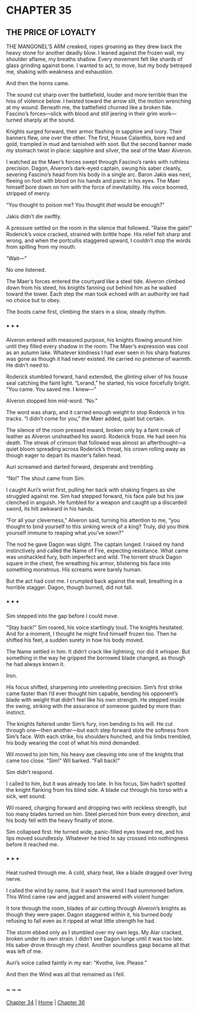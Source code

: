 # CHAPTER 35

## THE PRICE OF LOYALTY  

THE MANGONEL’S ARM creaked, ropes groaning as they drew back the heavy stone for another deadly blow. I leaned against the frozen wall, my shoulder aflame, my breaths shallow. Every movement felt like shards of glass grinding against bone. I wanted to act, to move, but my body betrayed me, shaking with weakness and exhaustion.  

And then the horns came.  

The sound cut sharp over the battlefield, louder and more terrible than the hiss of violence below. I twisted toward the arrow slit, the motion wrenching at my wound. Beneath me, the battlefield churned like a broken tide. Fascino’s forces—slick with blood and still jeering in their grim work—turned sharply at the sound.  

Knights surged forward, their armor flashing in sapphire and ivory. Their banners flew, one over the other. The first, House Calanthis, bore red and gold, trampled in mud and tarnished with soot. But the second banner made my stomach twist in place: sapphire and silver, the seal of the Maer Alveron.  

I watched as the Maer’s forces swept through Fascino’s ranks with ruthless precision. Dagon, Alveron’s dark-eyed captain, swung his saber cleanly, severing Fascino’s head from his body in a single arc. Baron Jakis was next, fleeing on foot with blood on his hands and panic in his eyes. The Maer himself bore down on him with the force of inevitability. His voice boomed, stripped of mercy.  

“You thought to poison me? You thought *that* would be enough?”  

Jakis didn’t die swiftly.  

A pressure settled on the room in the silence that followed. "Raise the gate!" Roderick’s voice cracked, strained with brittle hope. His relief felt sharp and wrong, and when the portcullis staggered upward, I couldn’t stop the words from spilling from my mouth.  

“Wait—”  

No one listened.  

The Maer’s forces entered the courtyard like a steel tide. Alveron climbed down from his steed, his knights fanning out behind him as he walked toward the tower. Each step the man took echoed with an authority we had no choice but to obey.  

The boots came first, climbing the stairs in a slow, steady rhythm.  

### * * *

Alveron entered with measured purpose, his knights flowing around him until they filled every shadow in the room. The Maer’s expression was cool as an autumn lake. Whatever kindness I had ever seen in his sharp features was gone as though it had never existed. He carried no pretense of warmth. He didn’t need to.  

Roderick stumbled forward, hand extended, the glinting silver of his house seal catching the faint light. “Lerand,” he started, his voice forcefully bright. “You came. You saved me. I knew—”  

Alveron stopped him mid-word. “No.”  

The word was sharp, and it carried enough weight to stop Roderick in his tracks. “I didn’t come for you,” the Maer added, quiet but certain.  

The silence of the room pressed inward, broken only by a faint creak of leather as Alveron unsheathed his sword. Roderick froze. He had seen his death. The streak of crimson that followed was almost an afterthought—a quiet bloom spreading across Roderick’s throat, his crown rolling away as though eager to depart its master’s fallen head.  

Auri screamed and darted forward, desperate and trembling.  

“No!” The shout came from Sim.  

I caught Auri’s wrist first, pulling her back with shaking fingers as she struggled against me. Sim had stepped forward, his face pale but his jaw clenched in anguish. He fumbled for a weapon and caught up a discarded sword, its hilt awkward in his hands.  

“For all your cleverness,” Alveron said, turning his attention to me, “you thought to bind yourself to this sinking wreck of a king? Truly, did you think yourself immune to reaping what you’ve sown?”  

The nod he gave Dagon was slight. The captain lunged. I raised my hand instinctively and called the Name of Fire, expecting resistance. What came was unshackled fury, both imperfect and wild. The torrent struck Dagon square in the chest, fire wreathing his armor, blistering his face into something monstrous. His screams were barely human.  

But the act had cost me. I crumpled back against the wall, breathing in a horrible stagger. Dagon, though burned, did not fall.  

### * * *

Sim stepped into the gap before I could move.  

“Stay back!” Sim roared, his voice startlingly loud. The knights hesitated. And for a moment, I thought he might find himself frozen too. Then he shifted his feet, a sudden surety in how his body moved.  

The Name settled in him. It didn’t crack like lightning, nor did it whisper. But something in the way he gripped the borrowed blade changed, as though he had always known it.  

Iron.  

His focus shifted, sharpening into unrelenting precision. Sim’s first strike came faster than I’d ever thought him capable, bending his opponent’s blade with weight that didn’t feel like his own strength. He stepped inside the swing, striking with the assurance of someone guided by more than instinct.  

The knights faltered under Sim’s fury, iron bending to his will. He cut through one—then another—but each step forward stole the softness from Sim’s face. With each strike, his shoulders hunched, and his limbs trembled, his body wearing the cost of what his mind demanded.  

Wil moved to join him, his heavy axe cleaving into one of the knights that came too close. “Sim!” Wil barked. “Fall back!”  

Sim didn’t respond.  

I called to him, but it was already too late. In his focus, Sim hadn’t spotted the knight flanking from his blind side. A blade cut through his torso with a sick, wet sound.  

Wil roared, charging forward and dropping two with reckless strength, but too many blades turned on him. Steel pierced him from every direction, and his body fell with the heavy finality of stone.  

Sim collapsed first. He turned wide, panic-filled eyes toward me, and his lips moved soundlessly. Whatever he tried to say crossed into nothingness before it reached me.  

### * * *

Heat rushed through me. A cold, sharp heat, like a blade dragged over living nerve.  

I called the wind by name, but it wasn’t the wind I had summoned before. This Wind came raw and jagged and answered with violent hunger.  

It tore through the room, blades of air cutting through Alveron’s knights as though they were paper. Dagon staggered within it, his burned body refusing to fall even as it ripped at what little strength he had.  

The storm ebbed only as I stumbled over my own legs. My Alar cracked, broken under its own strain. I didn’t see Dagon lunge until it was too late. His saber drove through my chest. Another soundless gasp became all that was left of me.  

Auri’s voice called faintly in my ear: “Kvothe, live. Please.”  

And then the Wind was all that remained as I fell.  

### ~ ~ ~

[Chapter 34](CHAPTER_34.md) | [Home](../) | [Chapter 36](CHAPTER_36.md)
